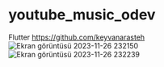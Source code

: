 # youtube_music_odev
Flutter
https://github.com/keyvanarasteh
![Ekran görüntüsü 2023-11-26 232150](https://github.com/velikagan/youtube_music_odev/assets/148905146/1e4ab666-a9ec-41b1-8007-cb3bda875582)
![Ekran görüntüsü 2023-11-26 232239](https://github.com/velikagan/youtube_music_odev/assets/148905146/7149019e-863b-41f7-964b-59868d61f265)
